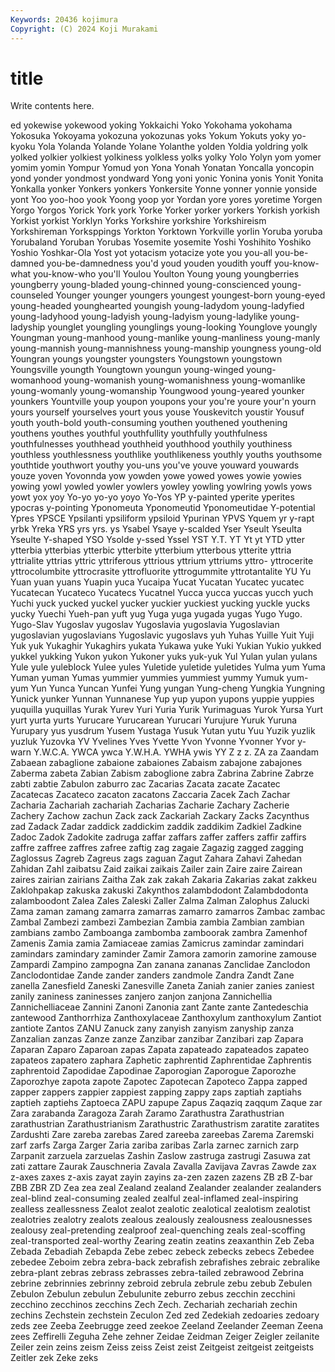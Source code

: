 ```yaml
---
Keywords: 20436 kojimura
Copyright: (C) 2024 Koji Murakami
---
```


# title

Write contents here.



ed yokewise
yokewood yoking Yokkaichi Yoko Yokohama yokohama Yokosuka Yokoyama yokozuna yokozunas
yoks Yokum Yokuts yoky yo-kyoku Yola Yolanda Yolande Yolane Yolanthe
yolden Yoldia yoldring yolk yolked yolkier yolkiest yolkiness yolkless yolks
yolky Yolo Yolyn yom yomer yomim yomin Yompur Yomud yon
Yona Yonah Yonatan Yoncalla yoncopin yond yonder yondmost yondward Yong
yoni yonic Yonina yonis Yonit Yonita Yonkalla yonker Yonkers yonkers
Yonkersite Yonne yonner yonnie yonside yont Yoo yoo-hoo yook Yoong
yoop yor Yordan yore yores yoretime Yorgen Yorgo Yorgos Yorick
York york Yorke Yorker yorker yorkers Yorkish yorkish Yorkist yorkist
Yorklyn Yorks Yorkshire yorkshire Yorkshireism Yorkshireman Yorksppings Yorkton Yorktown Yorkville
yorlin Yoruba yoruba Yorubaland Yoruban Yorubas Yosemite yosemite Yoshi Yoshihito
Yoshiko Yoshio Yoshkar-Ola Yost yot yotacism yotacize yote you you-all
you-be-damned you-be-damnedness you'd youd youden youdith youff you-know-what you-know-who you'll
Youlou Youlton Young young youngberries youngberry young-bladed young-chinned young-conscienced young-counseled
Younger younger youngers youngest youngest-born young-eyed young-headed younghearted youngish young-ladydom
young-ladyfied young-ladyhood young-ladyish young-ladyism young-ladylike young-ladyship younglet youngling younglings young-looking
Younglove youngly Youngman young-manhood young-manlike young-manliness young-manly young-mannish young-mannishness young-manship
youngness young-old Youngran youngs youngster youngsters Youngstown youngstown Youngsville youngth
Youngtown youngun young-winged young-womanhood young-womanish young-womanishness young-womanlike young-womanly young-womanship Youngwood
young-yeared younker younkers Yountville youp youpon youpons your you're youre
your'n yourn yours yourself yourselves yourt yous youse Youskevitch youstir
Yousuf youth youth-bold youth-consuming youthen youthened youthening youthens youthes youthful
youthfullity youthfully youthfulness youthfulnesses youthhead youthheid youthhood youthily youthiness youthless
youthlessness youthlike youthlikeness youthly youths youthsome youthtide youthwort youthy you-uns
you've youve youward youwards youze yoven Yovonnda yow yowden yowe
yowed yowes yowie yowies yowing yowl yowled yowler yowlers yowley
yowling yowlring yowls yows yowt yox yoy Yo-yo yo-yo yoyo
Yo-Yos YP y-painted yperite yperites ypocras y-pointing Yponomeuta Yponomeutid Yponomeutidae
Y-potential Ypres YPSCE Ypsilanti ypsiliform ypsiloid Ypurinan YPVS Yquem yr
y-rapt yrbk Yreka YRS yrs yrs. ys Ysabel Ysaye y-scalded
Yser Yseult Yseulta Yseulte Y-shaped YSO Ysolde y-ssed Yssel YST
Y.T. YT Yt yt YTD ytter ytterbia ytterbias ytterbic ytterbite
ytterbium ytterbous ytterite yttria yttrialite yttrias yttric yttriferous yttrious yttrium
yttriums yttro- yttrocerite yttrocolumbite yttrocrasite yttrofluorite yttrogummite yttrotantalite YU Yu
Yuan yuan yuans Yuapin yuca Yucaipa Yucat Yucatan Yucatec yucatec
Yucatecan Yucateco Yucatecs Yucatnel Yucca yucca yuccas yucch yuch Yuchi
yuck yucked yuckel yucker yuckier yuckiest yucking yuckle yucks yucky
Yuechi Yueh-pan yuft yug Yuga yuga yugada yugas Yugo Yugo.
Yugo-Slav Yugoslav yugoslav Yugoslavia yugoslavia Yugoslavian yugoslavian yugoslavians Yugoslavic yugoslavs
yuh Yuhas Yuille Yuit Yuji Yuk yuk Yukaghir Yukaghirs yukata
Yukawa yuke Yuki Yukian Yukio yukked yukkel yukking Yukon yukon
Yukoner yuks yuk-yuk Yul Yulan yulan yulans Yule yule yuleblock
Yulee yules Yuletide yuletide yuletides Yulma yum Yuma Yuman yuman
Yumas yummier yummies yummiest yummy Yumuk yum-yum Yun Yunca Yuncan
Yunfei Yung yungan Yung-cheng Yungkia Yungning Yunick yunker Yunnan Yunnanese
Yup yup yupon yupons yuppie yuppies yuquilla yuquillas Yurak Yurev
Yuri Yuria Yurik Yurimaguas Yurok Yursa Yurt yurt yurta yurts
Yurucare Yurucarean Yurucari Yurujure Yuruk Yuruna Yurupary yus yusdrum Yusem
Yustaga Yusuk Yutan yutu Yuu Yuzik yuzlik yuzluk Yuzovka YV
Yvelines Yves Yvette Yvon Yvonne Yvonner Yvor y-warn Y.W.C.A. YWCA
ywca Y.W.H.A. YWHA ywis YY Z z z. ZA za
Zaandam Zabaean zabaglione zabaione zabaiones Zabaism zabajone zabajones Zaberma zabeta
Zabian Zabism zaboglione zabra Zabrina Zabrine Zabrze zabti zabtie Zabulon
zaburro zac Zacarias Zacata zacate Zacatec Zacatecas Zacateco zacaton zacatons
Zaccaria Zacek Zach Zachar Zacharia Zachariah zachariah Zacharias Zacharie Zachary
Zacherie Zachery Zachow zachun Zack zack Zackariah Zackary Zacks Zacynthus
zad Zadack Zadar zaddick zaddickim zaddik zaddikim Zadkiel Zadkine Zadoc
Zadok Zadokite zadruga zaffar zaffars zaffer zaffers zaffir zaffirs zaffre
zaffree zaffres zafree zaftig zag zagaie Zagazig zagged zagging Zaglossus
Zagreb Zagreus zags zaguan Zagut Zahara Zahavi Zahedan Zahidan Zahl
zaibatsu Zaid zaikai zaikais Zailer zain Zaire zaire Zairean zaires
zairian zairians Zaitha Zak zak zakah Zakaria Zakarias zakat zakkeu
Zaklohpakap zakuska zakuski Zakynthos zalambdodont Zalambdodonta zalamboodont Zalea Zales Zaleski
Zaller Zalma Zalman Zalophus Zalucki Zama zaman zamang zamarra zamarras
zamarro zamarros Zambac zambac Zambal Zambezi zambezi Zambezian Zambia zambia
Zambian zambian zambians zambo Zamboanga zambomba zamboorak zambra Zamenhof Zamenis
Zamia zamia Zamiaceae zamias Zamicrus zamindar zamindari zamindars zamindary zaminder
Zamir Zamora zamorin zamorine zamouse Zampardi Zampino zampogna Zan zanana
zananas Zanclidae Zanclodon Zanclodontidae Zande zander zanders zandmole Zandra Zandt
Zane zanella Zanesfield Zaneski Zanesville Zaneta Zaniah zanier zanies zaniest
zanily zaniness zaninesses zanjero zanjon zanjona Zannichellia Zannichelliaceae Zannini Zanoni
Zanonia zant Zante zante Zantedeschia zantewood Zanthorrhiza Zanthoxylaceae Zanthoxylum zanthoxylum
Zantiot zantiote Zantos ZANU Zanuck zany zanyish zanyism zanyship zanza
Zanzalian zanzas Zanze zanze Zanzibar zanzibar Zanzibari zap Zapara Zaparan
Zaparo Zaparoan zapas Zapata zapateado zapateados zapateo zapateos zapatero zaphara
Zaphetic zaphrentid Zaphrentidae Zaphrentis zaphrentoid Zapodidae Zapodinae Zaporogian Zaporogue Zaporozhe
Zaporozhye zapota zapote Zapotec Zapotecan Zapoteco Zappa zapped zapper zappers
zappier zappiest zapping zappy zaps zaptiah zaptiahs zaptieh zaptiehs Zaptoeca
ZAPU zapupe Zapus Zaqaziq zaqqum Zaque zar Zara zarabanda Zaragoza
Zarah Zaramo Zarathustra Zarathustrian zarathustrian Zarathustrianism Zarathustric Zarathustrism zaratite zaratites
Zardushti Zare zareba zarebas Zared zareeba zareebas Zarema Zaremski zarf
zarfs Zarga Zarger Zaria zariba zaribas Zarla zarnec zarnich zarp
Zarpanit zarzuela zarzuelas Zashin Zaslow zastruga zastrugi Zasuwa zat zati
zattare Zaurak Zauschneria Zavala Zavalla Zavijava Zavras Zawde zax z-axes
zaxes z-axis zayat zayin zayins za-zen zazen zazens ZB zB
Z-bar ZBB ZBR ZD Zea zea zeal Zealand zealand Zealander
zealander zealanders zeal-blind zeal-consuming zealed zealful zeal-inflamed zeal-inspiring zealless zeallessness
Zealot zealot zealotic zealotical zealotism zealotist zealotries zealotry zealots zealous
zealously zealousness zealousnesses zealousy zeal-pretending zealproof zeal-quenching zeals zeal-scoffing zeal-transported
zeal-worthy Zearing zeatin zeatins zeaxanthin Zeb Zeba Zebada Zebadiah Zebapda
Zebe zebec zebeck zebecks zebecs Zebedee zebedee Zeboim zebra zebra-back
zebrafish zebrafishes zebraic zebralike zebra-plant zebras zebrass zebrasses zebra-tailed zebrawood
Zebrina zebrine zebrinnies zebrinny zebroid zebrula zebrule zebu zebub Zebulen
Zebulon Zebulun zebulun Zebulunite zeburro zebus zecchin zecchini zecchino zecchinos
zecchins Zech Zech. Zechariah zechariah zechin zechins Zechstein zechstein Zeculon
Zed zed Zedekiah zedoaries zedoary zeds zee Zeeba Zeebrugge zeed
zeekoe Zeeland Zeelander Zeeman Zeena zees Zeffirelli Zeguha Zehe zehner
Zeidae Zeidman Zeiger Zeigler zeilanite Zeiler zein zeins zeism Zeiss
zeiss Zeist zeist Zeitgeist zeitgeist zeitgeists Zeitler zek Zeke zeks
